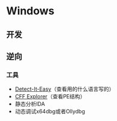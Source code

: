 # Windows

## 开发

## 逆向

### 工具

+ [Detect-It-Easy](https://github.com/horsicq/Detect-It-Easy)（查看用的什么语言写的）
+ [CFF Explorer](https://www.52pojie.cn/thread-321284-1-1.html)（查看PE结构）
+ 静态分析IDA
+ 动态调试x64dbg或者Ollydbg